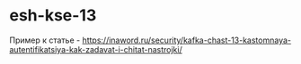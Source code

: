 # esh-kse-13
Пример к статье - https://inaword.ru/security/kafka-chast-13-kastomnaya-autentifikatsiya-kak-zadavat-i-chitat-nastrojki/
